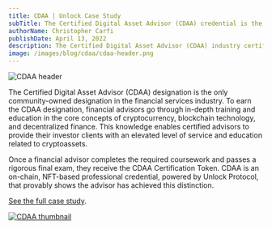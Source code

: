```yaml
---
title: CDAA | Unlock Case Study
subTitle: The Certified Digital Asset Advisor (CDAA) credential is the first on-chain certification in the financial services industry
authorName: Christopher Carfi
publishDate: April 13, 2022
description: The Certified Digital Asset Advisor (CDAA) industry certification is the first on-chain certification in the financial services industry. And it's powered by Unlock.
image: /images/blog/cdaa/cdaa-header.png
---
```


![CDAA header](/images/blog/cdaa/cdaa-header.png)

The Certified Digital Asset Advisor (CDAA) designation is the only community-owned designation in the financial services industry. To earn the CDAA designation, financial advisors go through in-depth training and education in the core concepts of cryptocurrency, blockchain technology, and decentralized finance. This knowledge enables certified advisors to provide their investor clients with an elevated level of service and education related to cryptoassets.

Once a financial advisor completes the required coursework and passes a rigorous final exam, they receive the CDAA Certification Token. CDAA is an on-chain, NFT-based professional credential, powered by Unlock Protocol, that provably shows the advisor has achieved this distinction.

[See the full case study](/case-studies/cdaa.pdf).

[![CDAA thumbnail](/images/blog/cdaa/cdaa-thumbnail.png)](/case-studies/cdaa.pdf)
